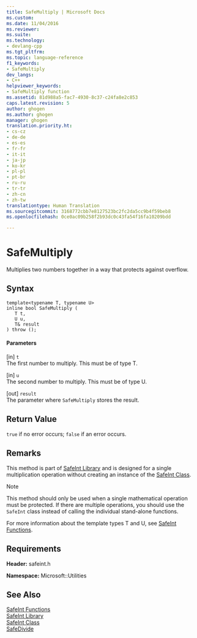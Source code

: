 ```yaml
---
title: SafeMultiply | Microsoft Docs
ms.custom: 
ms.date: 11/04/2016
ms.reviewer: 
ms.suite: 
ms.technology:
- devlang-cpp
ms.tgt_pltfrm: 
ms.topic: language-reference
f1_keywords:
- SafeMultiply
dev_langs:
- C++
helpviewer_keywords:
- SafeMultiply function
ms.assetid: 81d988a5-fac7-4930-8c37-c24fa8e2c853
caps.latest.revision: 5
author: ghogen
ms.author: ghogen
manager: ghogen
translation.priority.ht:
- cs-cz
- de-de
- es-es
- fr-fr
- it-it
- ja-jp
- ko-kr
- pl-pl
- pt-br
- ru-ru
- tr-tr
- zh-cn
- zh-tw
translationtype: Human Translation
ms.sourcegitcommit: 3168772cbb7e8127523bc2fc2da5cc9b4f59beb8
ms.openlocfilehash: 0ce0ac09b258f2b93dc0c43fa54f16fa10209bdd

---
```

# SafeMultiply
Multiplies two numbers together in a way that protects against overflow.  
  
## Syntax  
  
```  
template<typename T, typename U>  
inline bool SafeMultiply (  
   T t,  
   U u,  
   T& result  
) throw ();  
```  
  
#### Parameters  
 [in] `t`  
 The first number to multiply. This must be of type T.  
  
 [in] `u`  
 The second number to multiply. This must be of type U.  
  
 [out] `result`  
 The parameter where `SafeMultiply` stores the result.  
  
## Return Value  
 `true` if no error occurs; `false` if an error occurs.  
  
## Remarks  
 This method is part of [SafeInt Library](../windows/safeint-library.md) and is designed for a single multiplication operation without creating an instance of the [SafeInt Class](../windows/safeint-class.md).  
  
> [!NOTE]
>  This method should only be used when a single mathematical operation must be protected. If there are multiple operations, you should use the `SafeInt` class instead of calling the individual stand-alone functions.  
  
 For more information about the template types T and U, see [SafeInt Functions](../windows/safeint-functions.md).  
  
## Requirements  
 **Header:** safeint.h  
  
 **Namespace:** Microsoft::Utilities  
  
## See Also  
 [SafeInt Functions](../windows/safeint-functions.md)   
 [SafeInt Library](../windows/safeint-library.md)   
 [SafeInt Class](../windows/safeint-class.md)   
 [SafeDivide](../windows/safedivide.md)


<!--HONumber=Jan17_HO1-->


